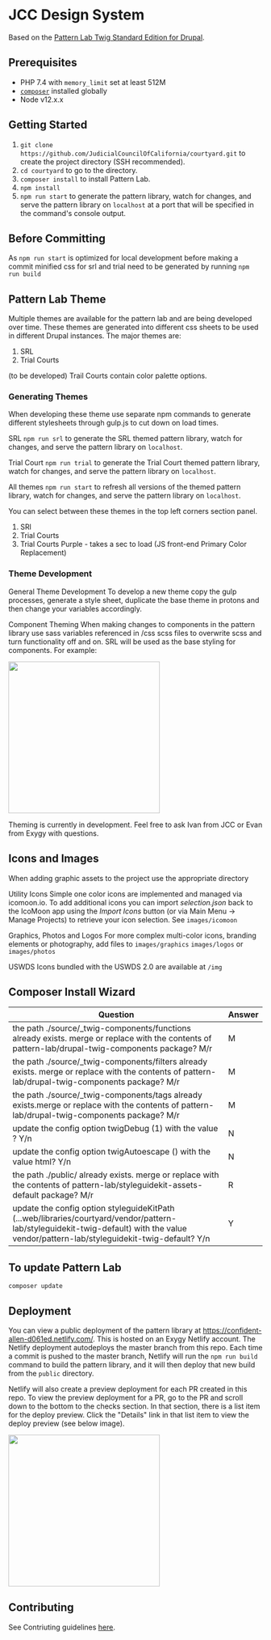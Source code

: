 # JCC Design System

Based on the [Pattern Lab Twig Standard Edition for Drupal](https://github.com/pattern-lab/edition-php-drupal-standard).

## Prerequisites

- PHP 7.4 with `memory_limit` set at least 512M
- [`composer`](https://getcomposer.org) installed globally
- Node v12.x.x

## Getting Started

1. `git clone https://github.com/JudicialCouncilOfCalifornia/courtyard.git` to create the project directory (SSH recommended).
2. `cd courtyard` to go to the directory.
3. `composer install` to install Pattern Lab.
4. `npm install`
5. `npm run start` to generate the pattern library, watch for changes, and serve the pattern library on `localhost` at a port that will be specified in the command's console output.

## Before Committing

As `npm run start` is optimized for local development before making a commit minified css for srl and trial need to be generated by running `npm run build`

## Pattern Lab Theme

Multiple themes are available for the pattern lab and are being developed over time. These themes are generated into different css sheets to be used in different Drupal instances.
The major themes are:

1. SRL
2. Trial Courts

(to be developed) Trail Courts contain color palette options.

### Generating Themes

When developing these theme use separate npm commands to generate different stylesheets through gulp.js to cut down on load times.

SRL
`npm run srl` to generate the SRL themed pattern library, watch for changes, and serve the pattern library on `localhost`.

Trial Court
`npm run trial` to generate the Trial Court themed pattern library, watch for changes, and serve the pattern library on `localhost`.

All themes
`npm run start` to refresh all versions of the themed pattern library, watch for changes, and serve the pattern library on `localhost`.

You can select between these themes in the top left corners section panel.

1. SRl
2. Trial Courts
3. Trial Courts Purple - takes a sec to load (JS front-end Primary Color Replacement)

### Theme Development

General Theme Development
To develop a new theme copy the gulp processes, generate a style sheet, duplicate the base theme in protons and then change your variables accordingly.

Component Theming
When making changes to components in the pattern library use sass variables referenced in /css scss files to overwrite scss and turn functionality off and on. SRL will be used as the base styling for components. For example:

<img src="./theming.png?raw=true" height="300" >

Theming is currently in development. Feel free to ask Ivan from JCC or Evan from Exygy with questions.

## Icons and Images

When adding graphic assets to the project use the appropriate directory

Utility Icons
Simple one color icons are implemented and managed via icomoon.io. To add additional icons you can import _selection.json_ back to the IcoMoon app using the _Import Icons_ button (or via Main Menu → Manage Projects) to retrieve your icon selection. See `images/icomoon`

Graphics, Photos and Logos
For more complex multi-color icons, branding elements or photography, add files to `images/graphics` `images/logos` or `images/photos`

USWDS
Icons bundled with the USWDS 2.0 are available at `/img`

## Composer Install Wizard

| Question                                                                                                                                                                                | Answer |
| --------------------------------------------------------------------------------------------------------------------------------------------------------------------------------------- | ------ |
| the path ./source/\_twig-components/functions already exists. merge or replace with the contents of pattern-lab/drupal-twig-components package? M/r                                     | M      |
| the path ./source/\_twig-components/filters already exists. merge or replace with the contents of pattern-lab/drupal-twig-components package? M/r                                       | M      |
| the path ./source/\_twig-components/tags already exists.merge or replace with the contents of pattern-lab/drupal-twig-components package? M/r                                           | M      |
| update the config option twigDebug (1) with the value ? Y/n                                                                                                                             | N      |
| update the config option twigAutoescape () with the value html? Y/n                                                                                                                     | N      |
| the path ./public/ already exists. merge or replace with the contents of pattern-lab/styleguidekit-assets-default package? M/r                                                          | R      |
| update the config option styleguideKitPath (...web/libraries/courtyard/vendor/pattern-lab/styleguidekit-twig-default) with the value vendor/pattern-lab/styleguidekit-twig-default? Y/n | Y      |

## To update Pattern Lab

    composer update

## Deployment

You can view a public deployment of the pattern library at https://confident-allen-d061ed.netlify.com/. This is hosted on an Exygy Netlify account. The Netlify deployment autodeploys the master branch from this repo. Each time a commit is pushed to the master branch, Netlify will run the `npm run build` command to build the pattern library, and it will then deploy that new build from the `public` directory.

Netlify will also create a preview deployment for each PR created in this repo. To view the preview deployment for a PR, go to the PR and scroll down to the bottom to the checks section. In that section, there is a list item for the deploy preview. Click the "Details" link in that list item to view the deploy preview (see below image).

<img src="./netlify-pr-deploy.png?raw=true" height="300" />

## Contributing

See Contriuting guidelines [here](./.github/CONTRIBUTING.md).
